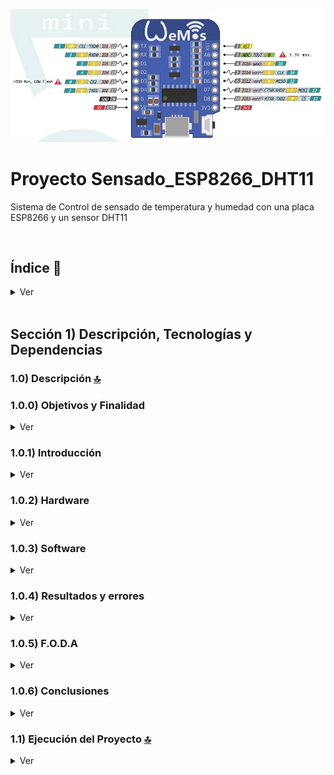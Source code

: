 ![Index app](./doc/assets/img/wemos.jpg)

# Proyecto Sensado_ESP8266_DHT11
Sistema de Control de sensado de temperatura y humedad con una placa ESP8266 y un sensor DHT11

<br>

## Índice 📜

<details>
 <summary> Ver </summary>
 
 <br>
 
### Sección 1) Descripción, Tecnologías y Referencias

 - [1.0) Descripción del Proyecto.](#10-descripción-)
    - [1.0.0) Objetivos y Finalidad.](#100-objetivos-y-finalidad)
    - [1.0.1) Introducción.](#101-introducción)
    - [1.0.2) Hardware.](#102-hardware)
    - [1.0.3) Software.](#103-software)
    - [1.0.4) Resultados y errores.](#104-resultados-y-errores)
    - [1.0.5) F.O.D.A](#105-foda)
    - [1.0.6) Conclusiones](#106-conclusiones)
 - [1.1) Ejecución del Proyecto.](#11-ejecución-del-proyecto-)
 - [1.2) Configurar un proyecto serverless desde cero](#12-configurar-un-proyecto-serverless-desde-cero-)
 - [1.3) Tecnologías.](#13-tecnologías-)
 - [1.4) Referencias.](#14-referencias-)

<br>

</details>



<br>

## Sección 1) Descripción, Tecnologías y Dependencias 


### 1.0) Descripción [🔝](#índice-) 

### 1.0.0) Objetivos y Finalidad

<details>
  <summary>Ver</summary>
 
 <br>

 El propósito de este proyecto es la inclusión tecnológica por parte del personal que se desempeña en el sector de salud, específicamente en laboratorios. Como así también aumentar el sistema de medición y control en logística.
La motivación surgió en base a implementar algún sistema que nos permita tener una cómoda medición de rangos de temperatura y humedad sin tener que preocuparnos constantemente sobre el aparato del laboratorio, darles prioridad a otras tareas, agilizar tiempos y tener un mejor control sobre el mismo.
El destinatario del proyecto será el personal que se implemente en el área de salud, puntualmente en el sector descrito previamente
La funcionalidad del proyecto es a un bajo costo de inversión, una implementación de un punto de sensado de temperatura y humedad controlado de forma automática y remota. El personal del sector podrá hacer uso de este sistema de sensado mediante una aplicación móvil, el uso de la misma es descrita en este informe.
Las metodologías para el funcionamiento del dispositivo son:

* Creación y estructuración del código del dispositivo de censado (Wemos d1 esp8266).

* Descarga y configuración de la aplicación Blynk.

* Diseño, implementación y configuración de plantilla de la app.

* Puesta a prueba del dispositivo y aplicación.


<br>

</details>



### 1.0.1) Introducción

<details>
  <summary>Ver</summary>
 
 <br>

 Mediante el surgimiento de la necesidad de tener un control en un ambiente de trabajo se planteó la posibilidad de realizar un punto de censado 
de temperatura y humedad en un ambiente no controlado de forma automática por parte del personal, incorporando la capacidad tecnológica a un bajo costo y una inversión de control y seguridad más apropiada. La problemática se presenta a nivel general en la inversión de automatismos en el sector productivo, salud, etc.
y la poca inversión de formación del personal en cuanto a tecnología concierne. Por eso con el proyecto presentado se implementa no solo un automatismo electrónico sino también la inclusión tecnológica del personal a este de forma que la interacción sea directa por el mismo.

En la etapa inicial del proyecto se realizo el conexionado del sistema electrónico a implementar y el diseño de software que este precisaba.
	En la segunda etapa del proyecto se confecciono el entorno de desarrollo (ide: arduino), mediante el cual se realizará y armara el programa principal de la placa ESP8266(núcleo lógico del proyecto), además de la confección del ide se implementaron las librerías necesarias para el funcionamiento del mismo junto con el sensor de temperatura y humedad (DHT11) y la app móvil de uso.
	La tercera etapa consistió en el desarrollo del programa que implementa el ESP8266 y el diseño de plantilla de la aplicación Blynk



<br>

</details>



### 1.0.2) Hardware

<details>
  <summary>Ver</summary>
 
 <br>

![Index app](./doc/assets/img/diagrama_conexion.png)

#### Características técnicas del Wemos d1 mini ESP8266:

* Velocidad: 80MHz/160MHz
* Flash: 4M bytes
* Tensión funcionamiento: 3.3V
* Entradas y salidas digitales: 11, todos (salvo el D0) con PWM, interrupciones, e I2C
* Entradas analógicas: 1 (Max. 3.2V)
* Conector Micro-USB.

#### Características técnicas del sensor DHT11:

* Alimentación: 3Vdc ≤ Vcc ≤ 5Vdc
* Rango de medición de temperatura: 0 a 50 °C
* Precisión de medición de temperatura: ±2.0 °C.
* Resolución Temperatura: 0.1°C
* Rango de medición de humedad: 20% a 90% RH.
* Precisión de medición de humedad: 4% RH.
* Resolución Humedad: 1% RH
* Tiempo de censado: 1 seg.



<br>

</details>





### 1.0.3) Software

<details>
  <summary>Ver</summary>
 
 <br>


#### Consideraciones Diagrama Plantilla SensadoLabo BLYNK:

<img src="./doc/assets/img/f1.jpg" style="width: 50%; height: 50%"/>

1) Cuando el ESP8266 pierda conexión nos notificara mediante una alerta a nuestro teléfono (previamente configurado tanto el número y los permisos del mismo).
2) Nos notificara a nuestra cuenta de Twitter en caso de que haya algún problema.
3) Podremos Generar los reportes diarios, semanales, mensuales a cerca de los valores obtenidos de humedad y temperatura.

<img src="./doc/assets/img/f2.jpg" style="width: 50%; height: 50%"/>

4) En caso de que nuestras alertas fallaran tenemos una interfaz de información acerca de la conexión de nuestro dispositivo IOT.
5) En caso de que nuestras alertas fallen, tendremos una interfaz de información acerca de la conexión de nuestro dispositivo IOT.


<img src="./doc/assets/img/f3.jpg" style="width: 50%; height: 50%"/>

6) Se puede observar la variación de Temperatura en el gráfico, está configurado para un máximo de 50°.


<img src="./doc/assets/img/f4.jpg" style="width: 50%; height: 50%"/>

7) Cuando se supere el umbral de temperatura establecido se producirán destellos de un led a modo de advertencia.




#### Driver
* [IDE Arduino](https://docs.arduino.cc/software/ide-v1/tutorials/Windows)
* [Driver Puerto Serial Esp](http://www.wch.cn/download/CH341SER_EXE.html)

#### Librerías
* [SPI.h](https://docs.arduino.cc/learn/communication/spi)
* [ESP8266WiFi.h](https://github.com/esp8266/Arduino)
* [BlynkSimpleEsp8266.h](https://github.com/blynkkk/blynk-library)
* [SimpleTimer.h](https://github.com/jfturcot/SimpleTimer)
* [DHT.h](https://github.com/adafruit/DHT-sensor-library)

#### Funciones Externas
* Serial.begin()
* Blynk.begin()
* dht.readHumidity()
* dht.readTemperature()
* Blynk.virtualWrite()
* timer.setInterval()
* Blynk.run()
* timer.run()


#### Otros
- https://www.arduino.cc/
- https://blynk.io/
- https://fritzing.org/download/


<br>

</details>



### 1.0.4) Resultados y errores

<details>
  <summary>Ver</summary>
 
 <br>

Se reemplazo el dispositivo principal (Arduino uno), por un ESP8266 WEmos d1, ya que este tiene la capacidad de un reducido costo
en relación al primero y la comunicación directa a internet mediante una placa wifi(sin módulos externos), por ende se creó un programa para el ESP8266 utilizando el ide Arduino y las configuraciones que este precise(path, librerias, funciones,etc).Se implementaron librerias adicionales para la comunicación de la aplicación BLYNK mediante funciones de la mismas(detalle en apartado), se cambió la configuración del dispotivivo vía hardware y software, ya que al principio se utilizó un sensor de temperatura dht22 y otro tipo sonda, puesta a prueba correcta de la misma.


<br>

</details>



### 1.0.5) F.O.D.A

<details>
  <summary>Ver</summary>
 
 <br>


| Fortalezas | Oportunidades | Debilidades | Amenazas |
| ------------- | ------------- | ------------- | ------------- |
| Fácil implementación y uso |  Bajo Costo y Proyecto Open Source | Lenguaje de Hipertexto | 
| Conocimiento en Programación y Electrónica |  Inconvenientes en el uso de drivers y librerías para el ESP8266 |

<br>

</details>



### 1.0.6) Conclusiones

<details>
  <summary>Ver</summary>
 
 <br>


El proyecto incentivo a la aproximación del uso de sistemas IOT (internet de las cosas) para automatizar tareas, no solo en el área propiamente a implementar sino en cualquier área. La electrónica y la informática evoluciona a pasos cada vez mas grandes, y desaprovechar esta situación nos lleva a gastos que pueden ser innecesarios o distribuciones de roles que son redundantes en ciertos aspectos. Este proyecto con un simple sensor de temperatura, una placa de control gestionada por un programa y conexión wifi, nos permite la comodidad de la gestión de dos magnitudes (humedad y temperatura) de forma remota sin la necesidad de que el personal este recorriendo la maquinaria implementada en el sector.

<br>

</details>





### 1.1) Ejecución del Proyecto [🔝](#índice-)

<details>
  <summary>Ver</summary>
 
 
* Una vez creado un entorno de trabajo a través de algún ide, clonamos el proyecto
```git
git clone https://github.com/andresWeitzel/Sensado_ESP8266_DHT11
```
* Nos posicionamos sobre el proyecto
```git
cd 'projectName'
```
* Instalamos todas las librerías necesarias del proyecto desde el IDE de arduino
```git
#include <SPI.h>;
#include <ESP8266WiFi.h>;
#include <BlynkSimpleEsp8266.h>;
#include <SimpleTimer.h>;
#include <DHT.h>;
```
* Modificamos el auth generado desde BLYNK
```git
char auth[] = "_kc9BxuBX9RZHGFAk0TaZ59IT66TAdy1";
```
* Agregamos los valores correspondientes de nuestra red wifi
```git
char ssid[] = "xx";//nombre
char pass[] = "xx";//password
```
* Añadimos un email para comprobar el punto de control de temperatura máxima
```git
Blynk.email("xx@hotmail.com","AVISO!!", "Se supero la temperatura maxima!!.");
```
* Nos conectamos desde BLYNK con la app. Escanear qr
* App: https://play.google.com/store/apps/details?id=cc.blynk&hl=pt
* Comprobamos que se reciban correctamente los datos.
 
<br>

</details>
